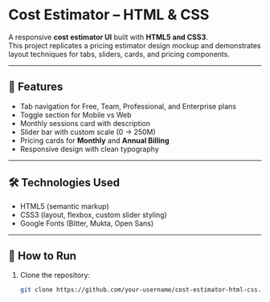 # Cost Estimator – HTML & CSS

A responsive **cost estimator UI** built with **HTML5 and CSS3**.  
This project replicates a pricing estimator design mockup and demonstrates layout techniques for tabs, sliders, cards, and pricing components.

---

## 🔹 Features
- Tab navigation for Free, Team, Professional, and Enterprise plans
- Toggle section for Mobile vs Web
- Monthly sessions card with description
- Slider bar with custom scale (0 → 250M)
- Pricing cards for **Monthly** and **Annual Billing**
- Responsive design with clean typography

---

## 🛠 Technologies Used
- HTML5 (semantic markup)
- CSS3 (layout, flexbox, custom slider styling)
- Google Fonts (Bitter, Mukta, Open Sans)

---


## 🚀 How to Run
1. Clone the repository:
   ```bash
   git clone https://github.com/your-username/cost-estimator-html-css.git
